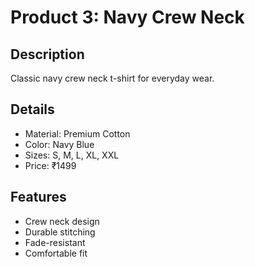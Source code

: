 # Product 3: Navy Crew Neck

## Description
Classic navy crew neck t-shirt for everyday wear.

## Details
- Material: Premium Cotton
- Color: Navy Blue
- Sizes: S, M, L, XL, XXL
- Price: ₹1499

## Features
- Crew neck design
- Durable stitching
- Fade-resistant
- Comfortable fit
